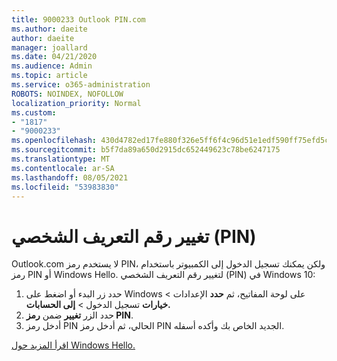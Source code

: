 ```yaml
---
title: 9000233 Outlook PIN.com
ms.author: daeite
author: daeite
manager: joallard
ms.date: 04/21/2020
ms.audience: Admin
ms.topic: article
ms.service: o365-administration
ROBOTS: NOINDEX, NOFOLLOW
localization_priority: Normal
ms.custom:
- "1817"
- "9000233"
ms.openlocfilehash: 430d4782ed17fe880f326e5ff6f4c96d51e1edf590ff75efd5ce59fe4ee1c379
ms.sourcegitcommit: b5f7da89a650d2915dc652449623c78be6247175
ms.translationtype: MT
ms.contentlocale: ar-SA
ms.lasthandoff: 08/05/2021
ms.locfileid: "53983830"
---
```

# <a name="change-your-pin"></a>تغيير رقم التعريف الشخصي (PIN)

Outlook.com لا يستخدم رمز PIN، ولكن يمكنك تسجيل الدخول إلى الكمبيوتر باستخدام رمز PIN أو Windows Hello. لتغيير رقم التعريف الشخصي (PIN) في Windows 10:

1. حدد زر البدء أو اضغط على Windows على لوحة المفاتيح، ثم **حدد** الإعدادات  >  **خيارات** تسجيل الدخول  >  **إلى الحسابات.**
2. حدد الزر **تغيير** ضمن **رمز PIN**.
3. أدخل رمز PIN الحالي، ثم أدخل رمز PIN الجديد الخاص بك وأكده أسفله.

[اقرأ المزيد حول Windows Hello.](https://support.microsoft.com/help/17215/)